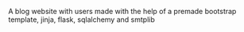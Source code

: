 A blog website with users made with the help of a premade bootstrap template, jinja, flask, sqlalchemy and smtplib
